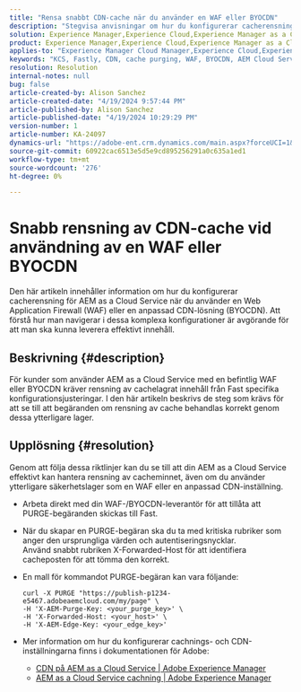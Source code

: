 ```yaml
---
title: "Rensa snabbt CDN-cache när du använder en WAF eller BYOCDN"
description: "Stegvisa anvisningar om hur du konfigurerar cacherensning för AEM as a Cloud Service när du använder en Web Application Firewall (WAF) eller Bring Your Own CDN (BYOCDN)."
solution: Experience Manager,Experience Cloud,Experience Manager as a Cloud Service
product: Experience Manager,Experience Cloud,Experience Manager as a Cloud Service
applies-to: "Experience Manager Cloud Manager,Experience Cloud,Experience Manager as a Cloud Service,Experience Manager 6.5"
keywords: "KCS, Fastly, CDN, cache purging, WAF, BYOCDN, AEM Cloud Service, Imperva, reverse proxy, X-Forwarded-Host, X-AEM-Purge-Key, X-AEM-Edge-Key, curl command, cache invalidation."
resolution: Resolution
internal-notes: null
bug: false
article-created-by: Alison Sanchez
article-created-date: "4/19/2024 9:57:44 PM"
article-published-by: Alison Sanchez
article-published-date: "4/19/2024 10:29:29 PM"
version-number: 1
article-number: KA-24097
dynamics-url: "https://adobe-ent.crm.dynamics.com/main.aspx?forceUCI=1&pagetype=entityrecord&etn=knowledgearticle&id=292d31d7-97fe-ee11-a1ff-6045bd006149"
source-git-commit: 60922cac6513e5d5e9cd895256291a0c635a1ed1
workflow-type: tm+mt
source-wordcount: '276'
ht-degree: 0%

---
```


# Snabb rensning av CDN-cache vid användning av en WAF eller BYOCDN


Den här artikeln innehåller information om hur du konfigurerar cacherensning för AEM as a Cloud Service när du använder en Web Application Firewall (WAF) eller en anpassad CDN-lösning (BYOCDN). Att förstå hur man navigerar i dessa komplexa konfigurationer är avgörande för att man ska kunna leverera effektivt innehåll.

## Beskrivning {#description}


För kunder som använder AEM as a Cloud Service med en befintlig WAF eller BYOCDN kräver rensning av cachelagrat innehåll från Fast specifika konfigurationsjusteringar. I den här artikeln beskrivs de steg som krävs för att se till att begäranden om rensning av cache behandlas korrekt genom dessa ytterligare lager.


## Upplösning {#resolution}


Genom att följa dessa riktlinjer kan du se till att din AEM as a Cloud Service effektivt kan hantera rensning av cacheminnet, även om du använder ytterligare säkerhetslager som en WAF eller en anpassad CDN-inställning.

- Arbeta direkt med din WAF-/BYOCDN-leverantör för att tillåta att PURGE-begäranden skickas till Fast.
- När du skapar en PURGE-begäran ska du ta med kritiska rubriker som anger den ursprungliga värden och autentiseringsnycklar. <br>    Använd snabbt rubriken X-Forwarded-Host för att identifiera cacheposten för att tömma den korrekt.
- En mall för kommandot PURGE-begäran kan vara följande:




  ```
  curl -X PURGE "https://publish-p1234-e5467.adobeaemcloud.com/my/page" \
  -H 'X-AEM-Purge-Key: <your_purge_key>' \
  -H 'X-Forwarded-Host: <your_host>' \
  -H 'X-AEM-Edge-Key: <your_edge_key>'
  ```




- Mer information om hur du konfigurerar cachnings- och CDN-inställningarna finns i dokumentationen för Adobe:
   - [CDN på AEM as a Cloud Service | Adobe Experience Manager](https://experienceleague.adobe.com/docs/experience-manager-cloud-service/implementing/content-delivery/cdn.html)
   - [AEM as a Cloud Service cachning | Adobe Experience Manager](https://experienceleague.adobe.com/docs/experience-manager-cloud-service/implementing/content-delivery/caching.html)

